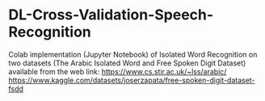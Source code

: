 # DL-Cross-Validation-Speech-Recognition
Colab implementation (Jupyter Notebook) of Isolated Word Recognition on two datasets (The Arabic Isolated Word and Free Spoken Digit Dataset) available from the web link:
https://www.cs.stir.ac.uk/~lss/arabic/
https://www.kaggle.com/datasets/joserzapata/free-spoken-digit-dataset-fsdd
